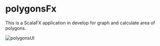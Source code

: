 # polygonsFx

This is a ScalaFX application in develop for graph and calculate area of polygons.

![polygonsUI](https://user-images.githubusercontent.com/37168655/191647767-61e321ea-835a-491c-9537-90e2d0930103.png)
